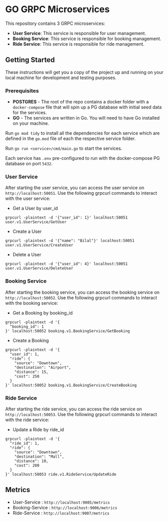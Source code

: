 # GO GRPC Microservices
This repository contains 3 GRPC microservices:
 * **User Service**: This service is responsible for user management. 
 * **Booking Service**: This service is responsible for booking management.
 * **Ride Service**: This service is responsible for ride management.

## Getting Started
These instructions will get you a copy of the project up and running on your local machine for development and testing purposes.

### Prerequisites

 * **POSTGRES** - The root of the repo contains a docker folder with a `docker-compose` file that will spin up a PG database with initial seed data for the services.
 * **GO** - The services are written in Go. You will need to have Go installed on your machine.

Run `go mod tidy` to install all the dependencies for each service which are defined in the `go.mod` file of each the respective service folder.

Run `go run <service>/cmd/main.go` to start the services.

Each service has `.env` pre-configured to run with the docker-compose PG database on port `5432`.

### User Service
After starting the user service, you can access the user service on `http://localhost:50051`. 
Use the following grpcurl commands to interact with the user service:
* Get a User by user_id
```shell
grpcurl -plaintext -d '{"user_id": 1}' localhost:50051 user.v1.UserService/GetUser
```

* Create a User
```shell
grpcurl -plaintext -d '{"name": "Bilal"}' localhost:50051 user.v1.UserService/CreateUser
```

* Delete a User
```shell
grpcurl -plaintext -d '{"user_id": 4}' localhost:50051 user.v1.UserService/DeleteUser
```

### Booking Service
After starting the booking service, you can access the booking service on `http://localhost:50052`.
Use the following grpcurl commands to interact with the booking service:

* Get a Booking by booking_id
```shell
grpcurl -plaintext -d '{
  "booking_id": 1  
}' localhost:50052 booking.v1.BookingService/GetBooking
```

* Create a Booking
```shell
grpcurl -plaintext -d '{
  "user_id": 1,
  "ride": {
    "source": "Downtown",
    "destination": "Airport",
    "distance": 15,
    "cost": 250
  }
}' localhost:50052 booking.v1.BookingService/CreateBooking
```

### Ride Service
After starting the ride service, you can access the ride service on `http://localhost:50053`.
Use the following grpcurl commands to interact with the ride service:

* Update a Ride by ride_id
```shell
grpcurl -plaintext -d '{
  "ride_id": 1,
  "ride": {
    "source": "Downtown",
    "destination": "Mall",
    "distance": 10,
    "cost": 200
  }
}' localhost:50053 ride.v1.RideService/UpdateRide
```

## Metrics

* User-Service : `http://localhost:9005/metrics`
* Booking-Service : `http://localhost:9006/metrics`
* Ride-Service : `http://localhost:9007/metrics`